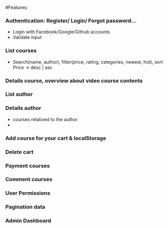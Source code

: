 #Features:

### Authentication: Register/ Login/ Forgot password...

- Login with Facebook/Google/Github accounts
- Validate input

### List courses

- Search(name, author), filter(price, rating, categories, newest, hot), sort Price -> desc | asc

### Details course, overview about video course contents

### List author

### Details author

- courses relatived to the author
-

### Add course for your cart & localStorage

### Delete cart

### Payment courses

### Comment courses

### User Permissions

### Pagination data

### Admin Dashboard
